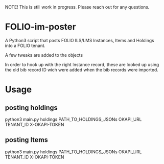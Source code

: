 NOTE! This is still work in progress. Please reach out for any questions.

# FOLIO-im-poster
A Python3 script that posts FOLIO ILS/LMS Instances, Items and Holdings into a FOLIO tenant.

A few tweaks are added to the objects

In order to hook up with the right Instance record, these are looked up using the old bib record ID wich were added when the bib records were imported.

# Usage
## posting holdings
python3 main.py holdings PATH_TO_HOLDINGS_JSONs OKAPI_URL TENANT_ID X-OKAPI-TOKEN

## posting Items
python3 main.py holdings PATH_TO_HOLDINGS_JSONs OKAPI_URL TENANT_ID X-OKAPI-TOKEN
